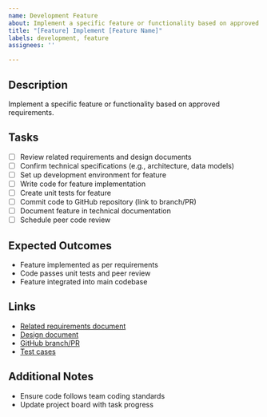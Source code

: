 ```yaml
---
name: Development Feature
about: Implement a specific feature or functionality based on approved requirements
title: "[Feature] Implement [Feature Name]"
labels: development, feature
assignees: ''

---
```


## Description
Implement a specific feature or functionality based on approved requirements.

## Tasks
- [ ] Review related requirements and design documents
- [ ] Confirm technical specifications (e.g., architecture, data models)
- [ ] Set up development environment for feature
- [ ] Write code for feature implementation
- [ ] Create unit tests for feature
- [ ] Commit code to GitHub repository (link to branch/PR)
- [ ] Document feature in technical documentation
- [ ] Schedule peer code review

## Expected Outcomes
- Feature implemented as per requirements
- Code passes unit tests and peer review
- Feature integrated into main codebase

## Links
- [Related requirements document]()
- [Design document]()
- [GitHub branch/PR]()
- [Test cases]()

## Additional Notes
- Ensure code follows team coding standards
- Update project board with task progress
